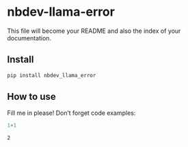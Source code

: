 # nbdev-llama-error

<!-- WARNING: THIS FILE WAS AUTOGENERATED! DO NOT EDIT! -->

This file will become your README and also the index of your
documentation.

## Install

``` sh
pip install nbdev_llama_error
```

## How to use

Fill me in please! Don’t forget code examples:

``` python
1+1
```

    2
